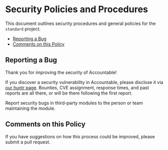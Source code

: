 # Security Policies and Procedures

This document outlines security procedures and general policies for the `standard`
project.

- [Reporting a Bug](#reporting-a-bug)
- [Comments on this Policy](#comments-on-this-policy)

## Reporting a Bug

Thank you for improving the security of Accountable!

If you discover a security vulnerability in Accountable, please disclose it via [our huntr page](https://huntr.dev/repos/averagehelper/recorded-finance). Bounties, CVE assignment, response times, and past reports are all there, or will be there following the first report.

Report security bugs in third-party modules to the person or team maintaining
the module.

## Comments on this Policy

If you have suggestions on how this process could be improved, please submit a
pull request.
